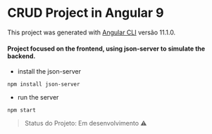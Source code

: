 # CRUD Project in Angular 9

This project was generated with [Angular CLI](https://github.com/angular/angular-cli) versão 11.1.0.

#### Project focused on the frontend, using json-server to simulate the backend.

- install the json-server
```
npm install json-server
```    
        
- run the server
```
npm start
```

> Status do Projeto: Em desenvolvimento :warning:
